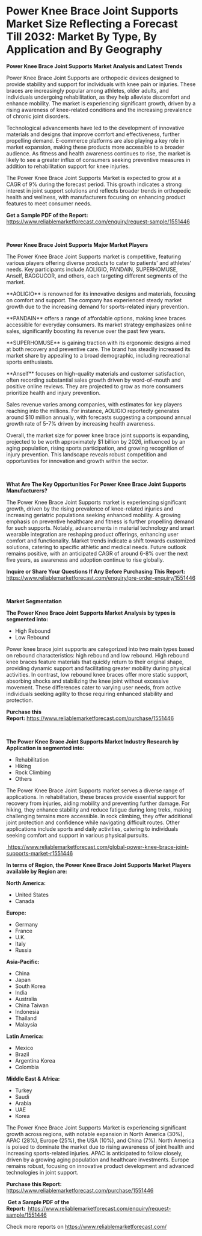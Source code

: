 <p><h1>Power Knee Brace Joint Supports Market Size Reflecting a Forecast Till 2032: Market By Type, By Application and By Geography</h1></p><p><strong>Power Knee Brace Joint Supports Market Analysis and Latest Trends</strong></p>
<p><p>Power Knee Brace Joint Supports are orthopedic devices designed to provide stability and support for individuals with knee pain or injuries. These braces are increasingly popular among athletes, older adults, and individuals undergoing rehabilitation, as they help alleviate discomfort and enhance mobility. The market is experiencing significant growth, driven by a rising awareness of knee-related conditions and the increasing prevalence of chronic joint disorders.</p><p>Technological advancements have led to the development of innovative materials and designs that improve comfort and effectiveness, further propelling demand. E-commerce platforms are also playing a key role in market expansion, making these products more accessible to a broader audience. As fitness and health awareness continues to rise, the market is likely to see a greater influx of consumers seeking preventive measures in addition to rehabilitation support for knee injuries.</p><p>The Power Knee Brace Joint Supports Market is expected to grow at a CAGR of 9% during the forecast period. This growth indicates a strong interest in joint support solutions and reflects broader trends in orthopedic health and wellness, with manufacturers focusing on enhancing product features to meet consumer needs.</p></p>
<p><strong>Get a Sample PDF of the Report:&nbsp;</strong> <a href="https://www.reliablemarketforecast.com/enquiry/request-sample/1551446?utm_campaign=2293&utm_medium=2&utm_source=Github&utm_content=ia&utm_term=05042025&utm_id=power-knee-brace-joint-supports">https://www.reliablemarketforecast.com/enquiry/request-sample/1551446</a></p>
<p>&nbsp;</p>
<p><strong>Power Knee Brace Joint Supports Major Market Players</strong></p>
<p><p>The Power Knee Brace Joint Supports market is competitive, featuring various players offering diverse products to cater to patients' and athletes' needs. Key participants include AOLIGIO, PANDAIN, SUPERHOMUSE, Anself, BAGGUCOR, and others, each targeting different segments of the market.</p><p>**AOLIGIO** is renowned for its innovative designs and materials, focusing on comfort and support. The company has experienced steady market growth due to the increasing demand for sports-related injury prevention.</p><p>**PANDAIN** offers a range of affordable options, making knee braces accessible for everyday consumers. Its market strategy emphasizes online sales, significantly boosting its revenue over the past few years.</p><p>**SUPERHOMUSE** is gaining traction with its ergonomic designs aimed at both recovery and preventive care. The brand has steadily increased its market share by appealing to a broad demographic, including recreational sports enthusiasts.</p><p>**Anself** focuses on high-quality materials and customer satisfaction, often recording substantial sales growth driven by word-of-mouth and positive online reviews. They are projected to grow as more consumers prioritize health and injury prevention.</p><p>Sales revenue varies among companies, with estimates for key players reaching into the millions. For instance, AOLIGIO reportedly generates around $10 million annually, with forecasts suggesting a compound annual growth rate of 5-7% driven by increasing health awareness.</p><p>Overall, the market size for power knee brace joint supports is expanding, projected to be worth approximately $1 billion by 2026, influenced by an aging population, rising sports participation, and growing recognition of injury prevention. This landscape reveals robust competition and opportunities for innovation and growth within the sector.</p></p>
<p>&nbsp;</p>
<p><strong>What Are The Key Opportunities For Power Knee Brace Joint Supports Manufacturers?</strong></p>
<p><p>The Power Knee Brace Joint Supports market is experiencing significant growth, driven by the rising prevalence of knee-related injuries and increasing geriatric populations seeking enhanced mobility. A growing emphasis on preventive healthcare and fitness is further propelling demand for such supports. Notably, advancements in material technology and smart wearable integration are reshaping product offerings, enhancing user comfort and functionality. Market trends indicate a shift towards customized solutions, catering to specific athletic and medical needs. Future outlook remains positive, with an anticipated CAGR of around 6-8% over the next five years, as awareness and adoption continue to rise globally.</p></p>
<p><strong>Inquire or Share Your Questions If Any Before Purchasing This Report:</strong> <a href="https://www.reliablemarketforecast.com/enquiry/pre-order-enquiry/1551446?utm_campaign=2293&utm_medium=2&utm_source=Github&utm_content=ia&utm_term=05042025&utm_id=power-knee-brace-joint-supports">https://www.reliablemarketforecast.com/enquiry/pre-order-enquiry/1551446</a></p>
<p>&nbsp;</p>
<p><strong>Market Segmentation</strong></p>
<p><strong>The Power Knee Brace Joint Supports Market Analysis by types is segmented into:</strong></p>
<p><ul><li>High Rebound</li><li>Low Rebound</li></ul></p>
<p><p>Power knee brace joint supports are categorized into two main types based on rebound characteristics: high rebound and low rebound. High rebound knee braces feature materials that quickly return to their original shape, providing dynamic support and facilitating greater mobility during physical activities. In contrast, low rebound knee braces offer more static support, absorbing shocks and stabilizing the knee joint without excessive movement. These differences cater to varying user needs, from active individuals seeking agility to those requiring enhanced stability and protection.</p></p>
<p><strong>Purchase this Report:&nbsp;</strong><a href="https://www.reliablemarketforecast.com/purchase/1551446?utm_campaign=2293&utm_medium=2&utm_source=Github&utm_content=ia&utm_term=05042025&utm_id=power-knee-brace-joint-supports">https://www.reliablemarketforecast.com/purchase/1551446</a></p>
<p>&nbsp;</p>
<p><strong>The Power Knee Brace Joint Supports Market Industry Research by Application is segmented into:</strong></p>
<p><ul><li>Rehabilitation</li><li>Hiking</li><li>Rock Climbing</li><li>Others</li></ul></p>
<p><p>The Power Knee Brace Joint Supports market serves a diverse range of applications. In rehabilitation, these braces provide essential support for recovery from injuries, aiding mobility and preventing further damage. For hiking, they enhance stability and reduce fatigue during long treks, making challenging terrains more accessible. In rock climbing, they offer additional joint protection and confidence while navigating difficult routes. Other applications include sports and daily activities, catering to individuals seeking comfort and support in various physical pursuits.</p></p>
<p><a href="https://www.reliablemarketforecast.com/global-power-knee-brace-joint-supports-market-r1551446?utm_campaign=2293&utm_medium=2&utm_source=Github&utm_content=ia&utm_term=05042025&utm_id=power-knee-brace-joint-supports">&nbsp;https://www.reliablemarketforecast.com/global-power-knee-brace-joint-supports-market-r1551446</a></p>
<p><strong>In terms of Region, the Power Knee Brace Joint Supports Market Players available by Region are:</strong></p>
<p>
    <p> <strong> North America: </strong>
        <ul>
            <li>United States</li>
            <li>Canada</li>
        </ul>
        </p> 
    <p> <strong> Europe: </strong>
        <ul>
            <li>Germany</li>
            <li>France</li>
            <li>U.K.</li>
            <li>Italy</li>
            <li>Russia</li>
        </ul>
        </p> 
    <p> <strong> Asia-Pacific: </strong>
        <ul>
            <li>China</li>
            <li>Japan</li>
            <li>South Korea</li>
            <li>India</li>
            <li>Australia</li>
            <li>China Taiwan</li>
            <li>Indonesia</li>
            <li>Thailand</li>
            <li>Malaysia</li>
        </ul>
        </p> 
    <p> <strong> Latin America: </strong>
        <ul>
            <li>Mexico</li>
            <li>Brazil</li>
            <li>Argentina Korea</li>
            <li>Colombia</li>
        </ul>
        </p> 
    <p> <strong> Middle East & Africa: </strong>
        <ul>
            <li>Turkey</li>
            <li>Saudi</li>
            <li>Arabia</li>
            <li>UAE</li>
            <li>Korea</li>
        </ul>
    </p>
    </p>
<p><p>The Power Knee Brace Joint Supports Market is experiencing significant growth across regions, with notable expansion in North America (30%), APAC (28%), Europe (25%), the USA (10%), and China (7%). North America is poised to dominate the market due to rising awareness of joint health and increasing sports-related injuries. APAC is anticipated to follow closely, driven by a growing aging population and healthcare investments. Europe remains robust, focusing on innovative product development and advanced technologies in joint support.</p></p>
<p><strong>Purchase this Report: </strong><a href="https://www.reliablemarketforecast.com/purchase/1551446?utm_campaign=2293&utm_medium=2&utm_source=Github&utm_content=ia&utm_term=05042025&utm_id=power-knee-brace-joint-supports">https://www.reliablemarketforecast.com/purchase/1551446</a></p>
<p>&nbsp;<strong>Get a Sample PDF of the Report:&nbsp;&nbsp;</strong><a href="https://www.reliablemarketforecast.com/enquiry/request-sample/1551446?utm_campaign=2293&utm_medium=2&utm_source=Github&utm_content=ia&utm_term=05042025&utm_id=power-knee-brace-joint-supports">https://www.reliablemarketforecast.com/enquiry/request-sample/1551446</a></p>
<p><strong></strong></p>
<p>Check more reports on <a href="https://www.reliablemarketforecast.com/?utm_campaign=2293&utm_medium=2&utm_source=Github&utm_content=ia&utm_term=05042025&utm_id=power-knee-brace-joint-supports">https://www.reliablemarketforecast.com/</a></p>